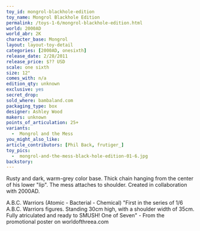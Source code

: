 ```yaml
---
toy_id: mongrol-blackhole-edition
toy_name: Mongrol Blackhole Edition
permalink: /toys-1-6/mongrol-blackhole-edition.html
world: 2000AD
world_abr: 2K
character_base: Mongrol
layout: layout-toy-detail
categories: [2000AD, onesixth]
release_date: 2/28/2011
release_price: $?? USD
scale: one sixth
size: 12"
comes_with: n/a
edition_qty: unknown
exclusive: yes
secret_drop:
sold_where: bambaland.com
packaging_type: box
designer: Ashley Wood
makers: unknown
points_of_articulation: 25+
variants: 
  -  Mongrol and the Mess
you_might_also_like:
article_contributors: [Phil Back, frutiger_]
toy_pics:
  -  mongrol-and-the-mess-black-hole-edition-01-6.jpg
backstory:
---
```

Rusty and dark, warm-grey color base. Thick chain hanging from the center of his lower "lip". The mess attaches to shoulder. Created in collaboration with 2000AD.

A.B.C. Warriors (Atomic - Bacterial - Chemical)
"First in the series of 1/6 A.B.C. Warriors figures. Standing 30cm high, with a shoulder width of 35cm. Fully atriculated and ready to SMUSH!
One of Seven" - From the promotional poster on worldofthreea.com